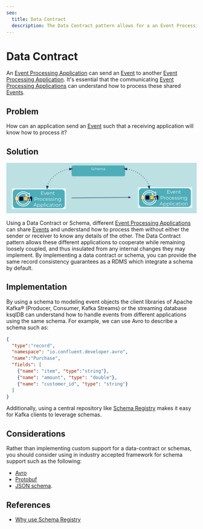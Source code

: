 ```yaml
---
seo:
  title: Data Contract
  description: The Data Contract pattern allows for a an Event Processing Application to send an event to another application and the receiver will know how to process it.
---
```


# Data Contract 

An [Event Processing Application](../event-processing/event-processing-application.md) can send an [Event](../event/event.md) to another [Event Processing Application](../event-processing/event-processing-application.md).  It's essential that the communicating [Event Processing Applications](..event-processing/event-processing-application.md) can understand how to process these shared [Events](../event/event.md).


## Problem
How can an application send an [Event](../event/event.md) such that a receiving application will know how to process it?

## Solution
![data-contract](../img/data-contract.png)

Using a Data Contract or Schema, different [Event Processing Applications](../event-processing/event-processing-application.md) can share [Events](../event/event.md) and understand how to process them without either the sender or receiver to know any details of the other.  The Data Contract pattern allows these different applications to cooperate while remaining loosely coupled, and thus insulated from any internal changes they may implement.  By implementing a data contract or schema, you can provide the same record consistency guarantees as a RDMS which integrate a schema by default.

## Implementation

By using a schema to modeling event objects the client libraries of Apache Kafka&reg; (Producer, Consumer, Kafka Streams) or the streaming database ksqlDB can understand how to handle events from different applications using the same schema.
For example, we can use Avro to describe a schema such as:
```json
{
  "type":"record",
  "namespace": "io.confluent.developer.avro",
  "name":"Purchase",
  "fields": [
    {"name": "item", "type":"string"},
    {"name": "amount", "type": "double"},
    {"name": "customer_id", "type": "string"}
  ]
}
```

Additionally, using a central repository like [Schema Registry](https://docs.confluent.io/platform/current/schema-registry/index.html) makes it easy for Kafka clients to leverage schemas.

## Considerations

Rather than implementing custom support for a data-contract or schemas, you should consider using in industry accepted framework for schema support such as the following:

* [Avro](https://avro.apache.org/docs/current/spec.html) 
* [Protobuf](https://developers.google.com/protocol-buffers)
* [JSON schema](https://json-schema.org/).

## References
* [Why use Schema Registry](https://www.confluent.io/blog/schema-registry-kafka-stream-processing-yes-virginia-you-really-need-one/)
